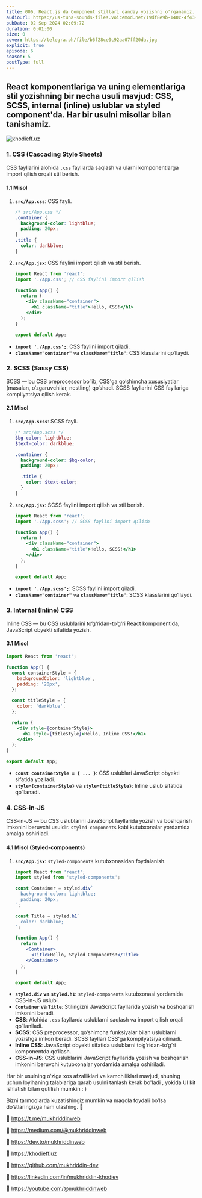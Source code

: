 ```yaml
---
title: 006. React.js da Component stillari qanday yozishni o'rganamiz.
audioUrl: https://us-tuna-sounds-files.voicemod.net/19df8e9b-140c-4f43-8c0e-09c162821765-1658350707858.mp3
pubDate: 02 Sep 2024 02:09:72
duration: 0:01:00
size: 0
cover: https://telegra.ph/file/b6f28ce0c92aa07ff20da.jpg
explicit: true
episode: 6
season: 5
postType: full
---
```

## React komponentlariga va uning elementlariga stil yozishning bir necha usuli mavjud: CSS, SCSS, internal (inline) uslublar va styled component'da. Har bir usulni misollar bilan tanishamiz.



![khodieff.uz](https://res.cloudinary.com/practicaldev/image/fetch/s--iKV_2Ulf--/c_imagga_scale,f_auto,fl_progressive,h_420,q_auto,w_1000/https://thepracticaldev.s3.amazonaws.com/i/ce27dyfg7v46855iabnc.png "khodieff.uz")

### 1. **CSS (Cascading Style Sheets)**

CSS fayllarini alohida `.css` fayllarda saqlash va ularni komponentlarga import qilish orqali stil berish.

#### 1.1 **Misol**

1. **`src/App.css`**: CSS fayli.

   ```css
   /* src/App.css */
   .container {
     background-color: lightblue;
     padding: 20px;
   }
   .title {
     color: darkblue;
   }
   ```
2. **`src/App.jsx`**: CSS faylini import qilish va stil berish.

   ```jsx
   import React from 'react';
   import './App.css'; // CSS faylini import qilish

   function App() {
     return (
       <div className="container">
         <h1 className="title">Hello, CSS!</h1>
       </div>
     );
   }

   export default App;
   ```

* **`import './App.css';`**: CSS faylini import qiladi.
* **`className="container"`** va **`className="title"`**: CSS klasslarini qo‘llaydi.

### 2. **SCSS (Sassy CSS)**

SCSS — bu CSS preprocessor bo‘lib, CSS'ga qo‘shimcha xususiyatlar (masalan, o‘zgaruvchilar, nestling) qo‘shadi. SCSS fayllarini CSS fayllariga kompilyatsiya qilish kerak.

#### 2.1 **Misol**

1. **`src/App.scss`**: SCSS fayli.

   ```scss
   /* src/App.scss */
   $bg-color: lightblue;
   $text-color: darkblue;

   .container {
     background-color: $bg-color;
     padding: 20px;

     .title {
       color: $text-color;
     }
   }
   ```
2. **`src/App.jsx`**: SCSS faylini import qilish va stil berish.

   ```jsx
   import React from 'react';
   import './App.scss'; // SCSS faylini import qilish

   function App() {
     return (
       <div className="container">
         <h1 className="title">Hello, SCSS!</h1>
       </div>
     );
   }

   export default App;
   ```

* **`import './App.scss';`**: SCSS faylini import qiladi.
* **`className="container"`** va **`className="title"`**: SCSS klasslarini qo‘llaydi.

### 3. **Internal (Inline) CSS**

Inline CSS — bu CSS uslublarini to‘g‘ridan-to‘g‘ri React komponentida, JavaScript obyekti sifatida yozish.

#### 3.1 **Misol**

```jsx
import React from 'react';

function App() {
  const containerStyle = {
    backgroundColor: 'lightblue',
    padding: '20px',
  };

  const titleStyle = {
    color: 'darkblue',
  };

  return (
    <div style={containerStyle}>
      <h1 style={titleStyle}>Hello, Inline CSS!</h1>
    </div>
  );
}

export default App;
```

* **`const containerStyle = { ... }`**: CSS uslublari JavaScript obyekti sifatida yoziladi.
* **`style={containerStyle}`** va **`style={titleStyle}`**: Inline uslub sifatida qo‘llanadi.

### 4. **CSS-in-JS**

CSS-in-JS — bu CSS uslublarini JavaScript fayllarida yozish va boshqarish imkonini beruvchi usuldir. `styled-components` kabi kutubxonalar yordamida amalga oshiriladi.

#### 4.1 **Misol (Styled-components)**

1. **`src/App.jsx`**: `styled-components` kutubxonasidan foydalanish.

   ```jsx
   import React from 'react';
   import styled from 'styled-components';

   const Container = styled.div`
     background-color: lightblue;
     padding: 20px;
   `;

   const Title = styled.h1`
     color: darkblue;
   `;

   function App() {
     return (
       <Container>
         <Title>Hello, Styled Components!</Title>
       </Container>
     );
   }

   export default App;
   ```

* **`styled.div` va `styled.h1`**: `styled-components` kutubxonasi yordamida CSS-in-JS uslubi.
* **`Container` va `Title`**: Stilingizni JavaScript fayllarida yozish va boshqarish imkonini beradi.
* **CSS**: Alohida `.css` fayllarda uslublarni saqlash va import qilish orqali qo‘llaniladi.
* **SCSS**: CSS preprocessor, qo‘shimcha funksiyalar bilan uslublarni yozishga imkon beradi. SCSS fayllari CSS'ga kompilyatsiya qilinadi.
* **Inline CSS**: JavaScript obyekti sifatida uslublarni to‘g‘ridan-to‘g‘ri komponentda qo‘llash.
* **CSS-in-JS**: CSS uslublarini JavaScript fayllarida yozish va boshqarish imkonini beruvchi kutubxonalar yordamida amalga oshiriladi.

Har bir usulning o‘ziga xos afzalliklari va kamchiliklari mavjud, shuning uchun loyihaning talablariga qarab usulni tanlash kerak bo'ladi , yokida UI kit ishlatish bilan qutilish mumkin : )

Bizni tarmoqlarda kuzatishingiz mumkin va maqola foydali bo’lsa do’stlaringizga ham ulashing. 🫡

🔗 https://t.me/mukhriddinweb

🔗 https://medium.com/@mukhriddinweb

🔗 https://dev.to/mukhriddinweb

🔗 https://khodieff.uz

🔗 https://github.com/mukhriddin-dev

🔗 https://linkedin.com/in/mukhriddin-khodiev

🔗 https://youtube.com/@mukhriddinweb